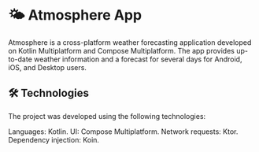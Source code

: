 # 🌤️ Atmosphere App
Atmosphere is a cross-platform weather forecasting application developed on Kotlin Multiplatform and Compose Multiplatform. The app provides up-to-date weather information and a forecast for several days for Android, iOS, and Desktop users.

## 🛠️ Technologies
The project was developed using the following technologies:

Languages: Kotlin.
UI: Compose Multiplatform.
Network requests: Ktor.
Dependency injection: Koin.
